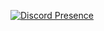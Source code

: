 [![Discord Presence](https://lanyard-profile-readme.vercel.app/api/596073634938880005?theme=dark&bg=1a1c1f&animated=false&hideDiscrim=true&borderRadius=30px&idleMessage=%20)](https://discord.com/users/596073634938880005)
